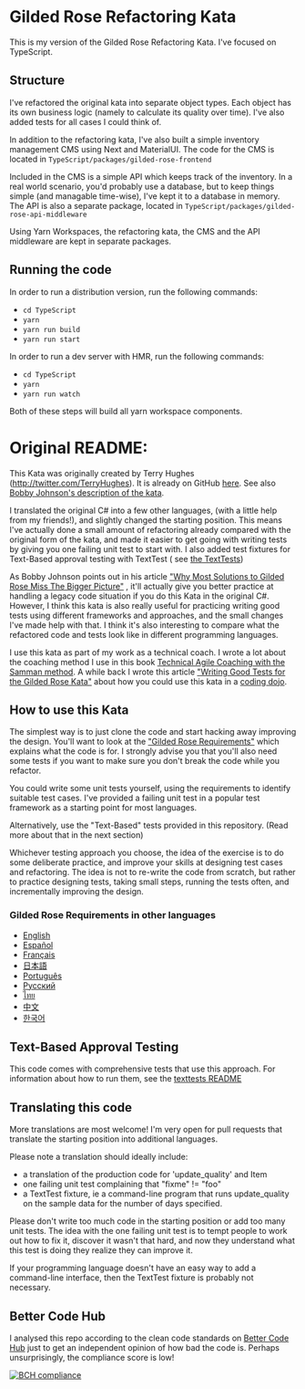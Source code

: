 # Gilded Rose Refactoring Kata

This is my version of the Gilded Rose Refactoring Kata. I've focused on TypeScript.

## Structure

I've refactored the original kata into separate object types. Each object has its own business logic (namely to
calculate its quality over time). I've also added tests for all cases I could think of.

In addition to the refactoring kata, I've also built a simple inventory management CMS using Next and MaterialUI. The
code for the CMS is located in `TypeScript/packages/gilded-rose-frontend`

Included in the CMS is a simple API which keeps track of the inventory. In a real world scenario, you'd probably use a
database, but to keep things simple (and managable time-wise), I've kept it to a database in memory. The API is also a
separate package, located in `TypeScript/packages/gilded-rose-api-middleware`

Using Yarn Workspaces, the refactoring kata, the CMS and the API middleware are kept in separate packages.

## Running the code

In order to run a distribution version, run the following commands:

- `cd TypeScript`
- `yarn`
- `yarn run build`
- `yarn run start`

In order to run a dev server with HMR, run the following commands:

- `cd TypeScript`
- `yarn`
- `yarn run watch`

Both of these steps will build all yarn workspace components.

# Original README:

This Kata was originally created by Terry Hughes (http://twitter.com/TerryHughes). It is already on
GitHub [here](https://github.com/NotMyself/GildedRose). See
also [Bobby Johnson's description of the kata](http://iamnotmyself.com/2011/02/13/refactor-this-the-gilded-rose-kata/).

I translated the original C# into a few other languages, (with a little help from my friends!), and slightly changed the
starting position. This means I've actually done a small amount of refactoring already compared with the original form
of the kata, and made it easier to get going with writing tests by giving you one failing unit test to start with. I
also added test fixtures for Text-Based approval testing with TextTest (
see [the TextTests](https://github.com/emilybache/GildedRose-Refactoring-Kata/tree/master/texttests))

As Bobby Johnson points out in his
article ["Why Most Solutions to Gilded Rose Miss The Bigger Picture"](http://iamnotmyself.com/2012/12/07/why-most-solutions-to-gilded-rose-miss-the-bigger-picture)
, it'll actually give you better practice at handling a legacy code situation if you do this Kata in the original C#.
However, I think this kata is also really useful for practicing writing good tests using different frameworks and
approaches, and the small changes I've made help with that. I think it's also interesting to compare what the refactored
code and tests look like in different programming languages.

I use this kata as part of my work as a technical coach. I wrote a lot about the coaching method I use in this
book [Technical Agile Coaching with the Samman method](https://leanpub.com/techagilecoach). A while back I wrote this
article ["Writing Good Tests for the Gilded Rose Kata"](http://coding-is-like-cooking.info/2013/03/writing-good-tests-for-the-gilded-rose-kata/)
about how you could use this kata in a [coding dojo](https://leanpub.com/codingdojohandbook).

## How to use this Kata

The simplest way is to just clone the code and start hacking away improving the design. You'll want to look at
the ["Gilded Rose Requirements"](https://github.com/emilybache/GildedRose-Refactoring-Kata/tree/master/GildedRoseRequirements.txt)
which explains what the code is for. I strongly advise you that you'll also need some tests if you want to make sure you
don't break the code while you refactor.

You could write some unit tests yourself, using the requirements to identify suitable test cases. I've provided a
failing unit test in a popular test framework as a starting point for most languages.

Alternatively, use the "Text-Based" tests provided in this repository. (Read more about that in the next section)

Whichever testing approach you choose, the idea of the exercise is to do some deliberate practice, and improve your
skills at designing test cases and refactoring. The idea is not to re-write the code from scratch, but rather to
practice designing tests, taking small steps, running the tests often, and incrementally improving the design.

### Gilded Rose Requirements in other languages

- [English](GildedRoseRequirements.txt)
- [Español](GildedRoseRequirements_es.md)
- [Français](GildedRoseRequirements_fr.md)
- [日本語](GildedRoseRequirements_jp.md)
- [Português](GildedRoseRequirements_pt-BR.md)
- [Русский](GildedRoseRequirements_ru.txt)
- [ไทย](GildedRoseRequirements_th.md)
- [中文](GildedRoseRequirements_zh.txt)
- [한국어](GildedRoseRequirements_kr.md)

## Text-Based Approval Testing

This code comes with comprehensive tests that use this approach. For information about how to run them, see
the [texttests README](https://github.com/emilybache/GildedRose-Refactoring-Kata/tree/master/texttests)

## Translating this code

More translations are most welcome! I'm very open for pull requests that translate the starting position into additional
languages.

Please note a translation should ideally include:

- a translation of the production code for 'update_quality' and Item
- one failing unit test complaining that "fixme" != "foo"
- a TextTest fixture, ie a command-line program that runs update_quality on the sample data for the number of days
  specified.

Please don't write too much code in the starting position or add too many unit tests. The idea with the one failing unit
test is to tempt people to work out how to fix it, discover it wasn't that hard, and now they understand what this test
is doing they realize they can improve it.

If your programming language doesn't have an easy way to add a command-line interface, then the TextTest fixture is
probably not necessary.

## Better Code Hub

I analysed this repo according to the clean code standards on [Better Code Hub](https://bettercodehub.com) just to get
an independent opinion of how bad the code is. Perhaps unsurprisingly, the compliance score is low!

[![BCH compliance](https://bettercodehub.com/edge/badge/emilybache/GildedRose-Refactoring-Kata?branch=master)](https://bettercodehub.com/) 
